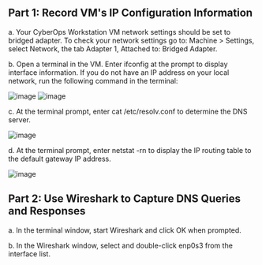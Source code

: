 ## Part 1: Record VM's IP Configuration Information
a. Your CyberOps Workstation VM network settings should be set to bridged adapter. To check your network settings go to: Machine > Settings, select Network, the tab Adapter 1, Attached to: Bridged Adapter.

b. Open a terminal in the VM. Enter ifconfig at the prompt to display interface information. If you do not have an IP address on your local network, run the following command in the terminal:

![image](https://github.com/Akhilkj123/CyberOps/assets/65653010/9f5d692c-1431-4edd-a62e-9020a34c65da)
![image](https://github.com/Akhilkj123/CyberOps/assets/65653010/6be36a94-4c82-4b06-a23c-079e29cfab79)

c. At the terminal prompt, enter cat /etc/resolv.conf to determine the DNS server.

![image](https://github.com/Akhilkj123/CyberOps/assets/65653010/eaaf52f8-8486-46bb-9c69-a3f843db31e3)

d. At the terminal prompt, enter netstat -rn to display the IP routing table to the default gateway IP address.

![image](https://github.com/Akhilkj123/CyberOps/assets/65653010/69920c83-8411-4a15-9026-b33051da7caa)

## Part 2: Use Wireshark to Capture DNS Queries and Responses
a. In the terminal window, start Wireshark and click OK when prompted.

b. In the Wireshark window, select and double-click enp0s3 from the interface list.

